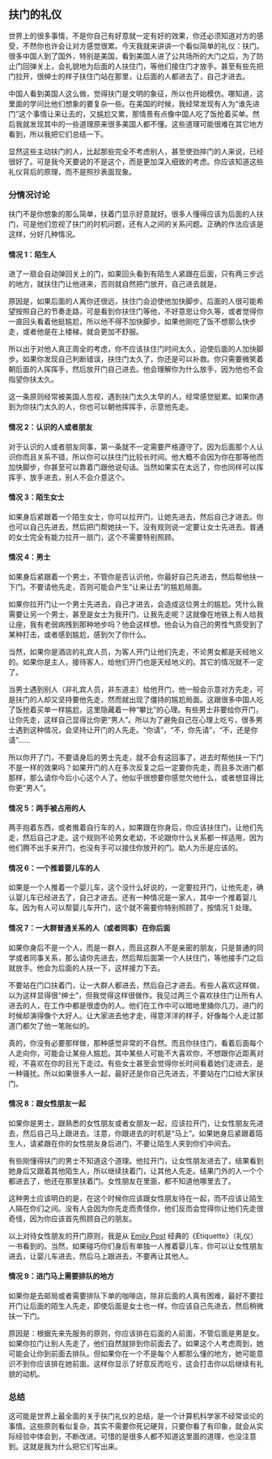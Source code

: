 <div class="inner">
<h2>扶门的礼仪</h2>
<p>世界上的很多事情，不是你自己有好意就一定有好的效果，你还必须知道对方的感受，不然你也许会让对方感觉很累。今天我就来讲讲一个看似简单的礼仪：扶门。很多中国人到了国外，特别是美国，看到美国人进了公共场所的大门之后，为了防止门回弹关上，会礼貌地为后面的人扶住门，等他们接住门才放手。甚至有些先把门拉开，很绅士的样子扶住门站在那里，让后面的人都进去了，自己才进去。</p>
<p>中国人看到美国人这么做，觉得扶门是文明的象征，所以也开始模仿。哪知道，这里面的学问比他们想象的要复杂一些。在美国的时候，我经常发现有人为“谁先进门”这个事情让来让去的，又尴尬又累，那情景有点像中国人吃了饭抢着买单。然后我就发现其中的一些道理原来很多美国人都不懂。这些道理可能很难在其它地方看到，所以我把它们总结一下。</p>
<p>显然这些主动扶门的人，比起那些完全不考虑别人，甚至使劲摔门的人来说，已经很好了。可是我今天要说的不是这个，而是更加深入细致的考虑。你应该知道这些礼仪背后的原理，而不是照抄表面现象。</p>
<h3 id="分情况讨论">分情况讨论</h3>
<p>扶门不是你想象的那么简单，扶着门显示好意就好。很多人懂得应该为后面的人扶门，可是他们忽视了扶门的时机问题，还有人之间的关系问题。正确的作法应该是这样，分好几种情况。</p>
<h4 id="情况-1陌生人">情况 1：陌生人</h4>
<p>进了一扇会自动弹回关上的门，如果回头看到有陌生人紧跟在后面，只有两三步远的地方，就扶住门让他进来，否则就自然把门放开，自己进去就是。</p>
<p>原因是，如果后面的人离你还很远，扶住门会迫使他加快脚步。后面的人很可能希望按照自己的节奏走路，可是看到你扶住门等他，不好意思让你久等，或者觉得你一直回头看着他挺尴尬，所以他不得不加快脚步。如果他刚吃了饭不想那么快步走，或者他是在上楼梯，就会更加不舒服。</p>
<p>所以出于对他人真正周全的考虑，你不应该扶住门时间太久，迫使后面的人加快脚步。如果你发现自己判断错误，扶住门太久了，你还是可以补救。你只需要微笑着朝后面的人挥挥手，然后放开门自己进去。他会理解你为什么放手，因为他也不会指望你扶太久。</p>
<p>这一条原则经常被美国人忽视，遇到扶门太久太早的人，经常感觉挺累。如果你遇到为你扶门太久的人，你也可以朝他挥挥手，示意他先走。</p>
<h4 id="情况-2认识的人或者朋友">情况 2：认识的人或者朋友</h4>
<p>对于认识的人或者朋友同事，第一条就不一定需要严格遵守了。因为后面那个人认识你而且关系不错，所以你可以扶住门比较长时间。他大概不会因为你在那等他而加快脚步，你甚至可以靠着门跟他说句话。当然如果实在太远了，你也同样可以挥挥手，放手进去，别人不会介意这个。</p>
<h4 id="情况-3陌生女士">情况 3：陌生女士</h4>
<p>如果身后紧跟着一个陌生女士，你可以拉开门，让她先进去，然后自己才进去。你也可以自己先进去，然后把门帮她扶一下。没有规则说一定要让女士先进去。普通的女士完全有能力拉开一扇门，这个不需要特别照顾。</p>
<h4 id="情况-4男士">情况 4：男士</h4>
<p>如果身后紧跟着一个男士，不管你是否认识他，你最好自己先进去，然后帮他扶一下门。不要请他先走，否则可能会产生“让来让去”的尴尬局面。</p>
<p>如果你拉开门让一个男士先进去，自己才进去，会造成这位男士的尴尬。凭什么我需要让另一个男士，甚至是女士为我开门，让我先走呢？这就像在地铁上有人给我让座，我有老弱病残到那种地步吗？他会这样想。他会认为自己的男性气质受到了某种打击，或者感到尴尬，感到欠了你什么。</p>
<p>当然，如果你是酒店的礼宾人员，为客人开门让他们先走，不论男女都是天经地义的。如果你是主人，接待客人，给他们开门也是天经地义的。其它的情况就不一定了。</p>
<p>当男士遇到别人（非礼宾人员，非东道主）给他开门，他一般会示意对方先走，可是扶门的人却又坚持要他先走，然而就出现了僵持的尴尬局面。这跟很多中国人吃了饭抢着买单一样尴尬，这里隐藏着一种“攀比”的心理。有些男士非要给你开门，让你先走，这样自己显得比你更“男人”。所以为了避免自己在心理上吃亏，很多男士遇到这种情况，会坚持让开门的人先走。“你请”，“不，你先请”，“不，还是你请”……</p>
<p>所以你开了门，不要请身后的男士先走，就不会有这回事了，进去时帮他扶一下门不是一样的效果吗？如果开门的人在多次反复之后一定要你先走，而且多次进门都那样，那么请你今后小心这个人了。他似乎很想要你感觉欠他什么，或者想显得比你更“男人”。</p>
<h4 id="情况-5两手被占用的人">情况 5：两手被占用的人</h4>
<p>两手抱着东西，或者推着自行车的人，如果跟在你身后，你应该扶住门，让他们先走，然后自己才走。这个规则不论男女老幼，不论跟你什么关系都一样适用，因为他们腾不出手来开门，也没有手可以接住你放开的门。助人为乐是应该的。</p>
<h4 id="情况-6一个推着婴儿车的人">情况 6：一个推着婴儿车的人</h4>
<p>如果是一个人推着一个婴儿车，这个没什么好说的，一定要拉开门，让他先走，确认婴儿车已经进去了，自己才进去。还有一种情况是一家人，其中一个推着婴儿车。因为有人可以帮婴儿车开门，这个就不需要你特别照顾了，按情况 1 处理。</p>
<h4 id="情况-7一大群普通关系的人或者同事在你后面">情况 7：一大群普通关系的人（或者同事）在你后面</h4>
<p>如果你身后不是一个人，而是一群人，而且这群人不是亲密的朋友，只是普通的同学或者同事关系，那么请你先进去，然后帮后面第一个人扶住门，等他接手门之后就放手。他会为后面的人扶一下，这样接力下去。</p>
<p>不要站在门口扶着门，让一大群人都进去，然后自己才进去。有些人喜欢这样做，以为这样显得很“绅士”，但我觉得这样很做作。我见过两三个喜欢扶住门让所有人进去的人，在工作中都是很虚伪的人。他们在工作中可以暗地里捅你几刀，进门的时候却演得像个大好人。让大家进去他才走，得意洋洋的样子，好像每个人走过那道门都欠了他一笔账似的。</p>
<p>真的，你没有必要那样做，那种感觉非常的不自然。而且你扶住门，看着后面每个人走向你，可能会让某些人尴尬。其中某些人可能不大喜欢你，不想跟你近距离对视，不喜欢在你的目光下走过。有些女士甚至会觉得你长时间看着她们走进去，是一种骚扰。所以如果很多人一起，最好还是你自己先进去，不要站在门口给大家扶门。</p>
<h4 id="情况-8跟女性朋友一起">情况 8：跟女性朋友一起</h4>
<p>如果你是男士，跟熟悉的女性朋友或者女朋友一起，应该拉开门，让女性朋友先进去，然后自己马上跟进去。注意，你跟进去的时机是“马上”。如果她身后紧跟着陌生人，请紧跟在你的女性朋友身后进门，不要让陌生人夹到你们中间去。</p>
<p>有些刚懂得扶门的男士不知道这个道理。他拉开门，让女性朋友进去了，结果看到她身后又跟着其他陌生人，所以继续扶着门，让其他人先走。结果门外的人一个个都进去了，他还在那里扶着门。女性朋友在里面，都不知道他哪里去了。</p>
<p>这种男士应该明白的是，在这个时候你应该跟女性朋友待在一起，而不应该让陌生人隔在你们之间。没有人会因为你先走而责怪你，他们反而会觉得你让他们先走很奇怪，因为你应该首先照顾自己的朋友。</p>
<p>以上对待女性朋友的开门原则，我是从 <a href="https://en.wikipedia.org/wiki/Emily_Post">Emily Post</a> 经典的《Etiquette》（礼仪）一书看到的。当然，如果碰巧你们身后有单独一人推着婴儿车，你可以让女性朋友进去，让婴儿车进去，然后马上跟进去，不要再让其他人。</p>
<h4 id="情况-9进门马上需要排队的地方">情况 9：进门马上需要排队的地方</h4>
<p>如果你是去邮局或者需要排队下单的咖啡店，除非后面的人真有困难，最好不要拉开门让后面的陌生人先走，即使后面是女士也一样。你应该自己先进去，然后稍微扶一下门。</p>
<p>原因是：根据先来先服务的原则，你应该排在后面的人前面，不管后面是男是女。如果你拉门让别人先走了，他们自然就排到你前面去了。如果这个人考虑周到，她可能会让你到前面去排队。但如果你在一个不是每个人都那么懂的地方，她可能意识不到你应该排在她前面。这样你显示了好意反而吃亏，这会打击你以后继续有礼貌的动机。</p>
<h3 id="总结">总结</h3>
<p>这可能是世界上最全面的关于扶门礼仪的总结，是一个计算机科学家不经常谈论的事情。这些原则看似复杂，其实不需要你死记硬背，只要你看了有印象，就会从实际经验中体会到，不断改进。可惜的是很多人都不知道这里面的道理，也没注意到。这就是我为什么把它们写出来。</p>
</div>
<!--
<div class="ad-banner" style="margin-top: 5px">
<script async src="//pagead2.googlesyndication.com/pagead/js/adsbygoogle.js"></script>
<ins class="adsbygoogle"
                    style="display:inline-block;width:100%;height:90px"
                    data-ad-client="ca-pub-1331524016319584"
                    data-ad-slot="6657867155"></ins>
<script>(adsbygoogle = window.adsbygoogle || []).push({});</script>
</div>
        -->
<script data-ad-client="ca-pub-1331524016319584" async
            src="https://pagead2.googlesyndication.com/pagead/js/adsbygoogle.js">
</script>
    